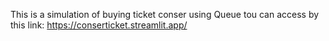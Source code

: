 This is a simulation of buying ticket conser using Queue
tou can access by this link: https://conserticket.streamlit.app/
